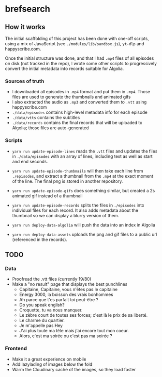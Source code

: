 # brefsearch

## How it works

The initial scaffolding of this project has been done with one-off scripts,
using a mix of JavaScript (see `./modules/lib/sandbox.js`), `yt-dlp` and
happyscribe.com.

Once the initial structure was done, and that I had `.mp4` files of all episodes
on disk (not tracked in the repo), I wrote some other scripts to progressively
convert the initial metadata into records suitable for Algolia.

### Sources of truth

- I downloaded all episodes in `.mp4` format and put them in `.mp4`. Those files
  are used to generate the thumbnails and animated gifs
- I also extracted the audio as `.mp3` and converted them to `.vtt` using
  happyscribe.com
- `./data/episodes` contains high-level metadata info for each episode
- `./data/vtts` contains the subtitles
- `./data/records` contains the final records that will be uploaded to Algolia;
  those files are auto-generated

### Scripts

- `yarn run update-episode-lines` reads the `.vtt` files and updates the files
  in `./data/episodes` with an array of lines, including text as well as start
  and end seconds.
- `yarn run update-episode-thumbnails` will then take each line from
  `./episodes`, and extract a thumbnail from the `.mp4` at the exact moment of
  the line. The final png is stored in another repository.
- `yarn run update-episode-gifs` does something similar, but created a 2s
  animated gif instead of a thumbnail
- `yarn run update-episode-records` splits the files in `./episodes` into
  individual files for each record. It also adds metadata about the thumbnail so
  we can display a blurry version of them.

- `yarn run deploy-data-algolia` will push the data into an index in Algolia
- `yarn run deploy-data-assets` uploads the png and gif files to a public url
  (referenced in the records).

## TODO

### Data
- Proofread the .vtt files (currently 19/80)
- Make a "no result" page that displays the best punchlines
    - Capitaine, Capitaine, vous n'êtes pas le capitaine
    - Energy 3000, la boisson des vrais bonhommes
    - Ah parce que t'es parfait toi peut-être ?
    - Do you speak english?
    - Croquette, tu va nous manquer.
    - Le zèbre court de toutes ses forces; c'est là le prix de sa liberté.
    - Le charme du quartier.
    - Je m'appelle pas Hey
    - J'ai plus toute ma tête mais j'ai encore tout mon coeur.
    - Alors, c'est ma soirée ou c'est pas ma soirée ?


### Frontend
- Make it a great experience on mobile
- Add lazylading of images below the fold
- Warm the Cloudinary cache of the images, so they load faster
